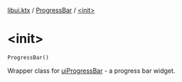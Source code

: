 [libui.ktx](../README.md) / [ProgressBar](README.md) / [&lt;init&gt;](-init-.md)

# &lt;init&gt;

`ProgressBar()`

Wrapper class for [uiProgressBar](../../libui/ui-progress-bar.md) - a progress bar widget.

